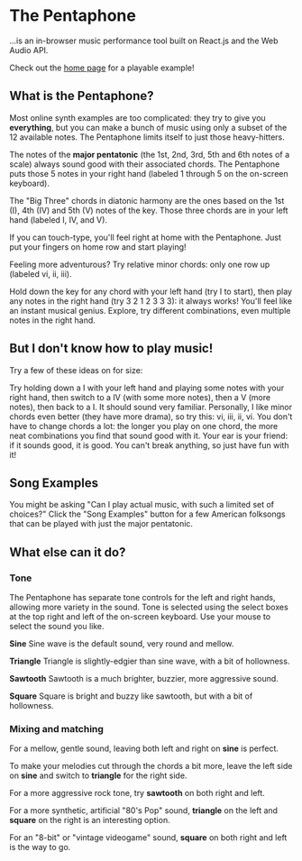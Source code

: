 # The Pentaphone

...is an in-browser music performance tool built on React.js and the Web Audio API.

Check out the [home page](http://billgathen.github.io/pentaphone) for a playable example!

## What is the Pentaphone?

Most online synth examples are too complicated: they try to give you **everything**, but you can make a bunch of music using only a subset of the 12 available notes. The Pentaphone limits itself to just those heavy-hitters.

The notes of the **major pentatonic** (the 1st, 2nd, 3rd, 5th and 6th notes of a scale) always sound good with their associated chords. The Pentaphone puts those 5 notes in your right hand (labeled 1 through 5 on the on-screen keyboard).

The "Big Three" chords in diatonic harmony are the ones based on the 1st (I), 4th (IV) and 5th (V) notes of the key. Those three chords are in your left hand (labeled I, IV, and V).

If you can touch-type, you'll feel right at home with the Pentaphone. Just put your fingers on home row and start playing!

Feeling more adventurous? Try relative minor chords: only one row up (labeled vi, ii, iii).

Hold down the key for any chord with your left hand (try I to start), then play any notes in the right hand (try 3 2 1 2 3 3 3): it always works! You'll feel like an instant musical genius. Explore, try different combinations, even multiple notes in the right hand.

## But I don't know how to play music!

Try a few of these ideas on for size:

Try holding down a I with your left hand and playing some notes with your right hand, then switch to a IV (with some more notes), then a V (more notes), then back to a I. It should sound very familiar.
Personally, I like minor chords even better (they have more drama), so try this: vi, iii, ii, vi.
You don't have to change chords a lot: the longer you play on one chord, the more neat combinations you find that sound good with it.
Your ear is your friend: if it sounds good, it is good. You can't break anything, so just have fun with it!

## Song Examples

You might be asking "Can I play actual music, with such a limited set of choices?" Click the "Song Examples" button for a few American folksongs that can be played with just the major pentatonic.

## What else can it do?

### Tone

The Pentaphone has separate tone controls for the left and right hands, allowing more variety in the sound. Tone is selected using the select boxes at the top right and left of the on-screen keyboard. Use your mouse to select the sound you like.

**Sine** Sine wave is the default sound, very round and mellow.

**Triangle** Triangle is slightly-edgier than sine wave, with a bit of hollowness.

**Sawtooth** Sawtooth is a much brighter, buzzier, more aggressive sound.

**Square** Square is bright and buzzy like sawtooth, but with a bit of hollowness.

### Mixing and matching

For a mellow, gentle sound, leaving both left and right on **sine** is perfect.

To make your melodies cut through the chords a bit more, leave the left side on **sine** and switch to **triangle** for the right side.

For a more aggressive rock tone, try **sawtooth** on both right and left.

For a more synthetic, artificial "80's Pop" sound, **triangle** on the left and **square** on the right is an interesting option.

For an "8-bit" or "vintage videogame" sound, **square** on both right and left is the way to go.
